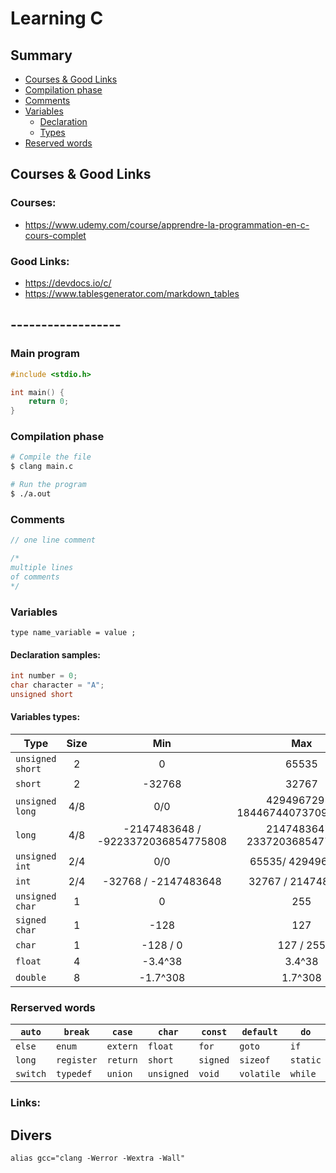 # Learning C

## Summary

- [Courses & Good Links](#courses-&-good-links)
- [Compilation phase](#compilation-phase)
- [Comments](#comments)
- [Variables](#variables)
  - [Declaration](#declaration-samples)
  - [Types](#variables-types)
- [Reserved words](#rerserved-words)

## Courses & Good Links

### Courses:
- https://www.udemy.com/course/apprendre-la-programmation-en-c-cours-complet

### Good Links:
- https://devdocs.io/c/
- https://www.tablesgenerator.com/markdown_tables

## ------------------

### Main program

```c
#include <stdio.h>

int main() {
    return 0;
}
```

### Compilation phase
```sh
# Compile the file
$ clang main.c

# Run the program
$ ./a.out
```

### Comments
```c
// one line comment

/*
multiple lines 
of comments
*/
```

### Variables
`type name_variable = value ;`

#### Declaration samples:

```c
int number = 0;  
char character = "A";
unsigned short 
```

#### Variables types:

|Type|Size|Min|Max|Display|
|---|:---:|:---:|:---:|---|
|`unsigned short`   | 2     | 0                                     | 65535                             |`%d`|
|`short`            | 2     | -32768                                | 32767                             |`%d`|
|`unsigned long`    | 4/8   | 0/0                                   | 4294967295 / 18446744073709551615 |`%ld`|
|`long`             | 4/8   | -2147483648 / -9223372036854775808    | 2147483647 / 23372036854775807    |`%ld`|
|`unsigned int`     | 2/4   | 0/0                                   | 65535/ 4294967295                 |`%d`|
|`int`              | 2/4   | -32768 / -2147483648                  | 32767 / 2147483647                |`%d`|
|`unsigned char`    | 1     | 0                                     | 255                               |`%c`|
|`signed char`      | 1     | -128                                  | 127                               |`%c`|
|`char`             | 1     | -128 / 0                              | 127 / 255                         |`%c`|
|`float`            | 4     | -3.4^38                               | 3.4^38                            |`%f`|
|`double`           | 8     | -1.7^308                              | 1.7^308                           |`%f`|

### Rerserved words

| `auto` | `break` | `case` | `char` | `const` | `default` | `do` | `double` |
|---|---|---|---|---|---|---|---|
| `else` | `enum` | `extern` | `float` | `for` | `goto` | `if` | `int` |
| `long`  | `register`  | `return`  | `short`  | `signed`  | `sizeof` | `static` | `struct` |
| `switch` | `typedef` | `union` | `unsigned` | `void` | `volatile` | `while` |

### Links:

## Divers
`alias gcc="clang -Werror -Wextra -Wall"`